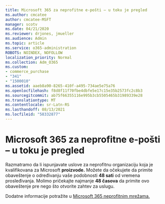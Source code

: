 ```yaml
---
title: Microsoft 365 za neprofitne e-pošti – u toku je pregled
ms.author: cmcatee
author: cmcatee-MSFT
manager: scotv
ms.date: 04/21/2020
ms.reviewer: drjones, jmueller
ms.audience: Admin
ms.topic: article
ms.service: o365-administration
ROBOTS: NOINDEX, NOFOLLOW
localization_priority: Normal
ms.collection: Adm_O365
ms.custom:
- commerce_purchase
- "341"
- "1500010"
ms.assetid: aaeb8a90-8265-410f-a495-734ae5e75a76
ms.openlocfilehash: f8d8f11f70fbe4dbfe5e17c15e35b2573fc2c8b3
ms.sourcegitcommit: ab75f66355116e995b3cb5505465b31989339e28
ms.translationtype: MT
ms.contentlocale: sr-Latn-RS
ms.lasthandoff: 08/13/2021
ms.locfileid: "58332877"
---
```

# <a name="microsoft-365-for-nonprofits---under-review"></a>Microsoft 365 za neprofitne e-pošti – u toku je pregled

Razmatramo da li ispunjavate uslove za neprofitnu organizaciju koja je kvalifikovana za Microsoft **proizvode.** Možete da očekujete da primite obaveštenje o određivanju vaše podobnosti **48 sati** od vremena prosleđivanja. Molimo pričekajte najmanje **48 časova** da primite ovo obaveštenje pre nego što otvorite zahtev za uslugu. 

Dodatne informacije potražite u [Microsoft 365 neprofitnim mrežama.](https://www.microsoft.com/nonprofits/microsoft-365) 
